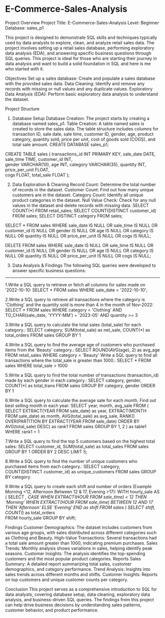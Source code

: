# E-Commerce-Sales-Analysis
Project Overview
Project Title: E-Commerce-Sales-Analysis
Level: Beginner
Database: sales_p1

This project is designed to demonstrate SQL skills and techniques typically used by data analysts to explore, clean, and analyze retail sales data. 
The project involves setting up a retail sales database, performing exploratory data analysis (EDA), and answering specific business questions through SQL queries. 
This project is ideal for those who are starting their journey in data analysis and want to build a solid foundation in SQL and here is me who started with it.

Objectives
Set up a sales database: Create and populate a sales database with the provided sales data.
Data Cleaning: Identify and remove any records with missing or null values and any duplicate values.
Exploratory Data Analysis (EDA): Perform basic exploratory data analysis to understand the dataset.

Project Structure
1. Database Setup
Database Creation: The project starts by creating a database named sales_p1.
Table Creation: A table named sales is created to store the sales data. The table structure includes columns for transaction ID, sale date, sale time, customer ID, gender, age, product category, quantity sold, price per unit, cost of goods sold (COGS), and total sale amount.
CREATE DATABASE sales_p1;

CREATE TABLE sales
(
    transactions_id INT PRIMARY KEY,
    sale_date DATE,	
    sale_time TIME,
    customer_id INT,	
    gender VARCHAR(10),
    age INT,
    category VARCHAR(35),
    quantity INT,
    price_per_unit FLOAT,	
    cogs FLOAT,
    total_sale FLOAT
);

2. Data Exploration & Cleaning
Record Count: Determine the total number of records in the dataset.
Customer Count: Find out how many unique customers are in the dataset.
Category Count: Identify all unique product categories in the dataset.
Null Value Check: Check for any null values in the dataset and delete records with missing data.
SELECT COUNT(*) FROM retail_sales;
SELECT COUNT(DISTINCT customer_id) FROM sales;
SELECT DISTINCT category FROM sales;

SELECT * FROM sales
WHERE 
    sale_date IS NULL OR sale_time IS NULL OR customer_id IS NULL OR 
    gender IS NULL OR age IS NULL OR category IS NULL OR 
    quantity IS NULL OR price_per_unit IS NULL OR cogs IS NULL;

DELETE FROM sales
WHERE 
    sale_date IS NULL OR sale_time IS NULL OR customer_id IS NULL OR 
    gender IS NULL OR age IS NULL OR category IS NULL OR 
    quantity IS NULL OR price_per_unit IS NULL OR cogs IS NULL;
    
3. Data Analysis & Findings
The following SQL queries were developed to answer specific business questions:
------------------------------------------------------------------------------
1.Write a SQL query to retrieve or fetch all columns for sales made on '2022-10-10:
SELECT *
FROM sales
WHERE sale_date = '2022-10-10';

2.Write a SQL query to retrieve all transactions where the category is 'Clothing' and the quantity sold is more than 4 in the month of Nov-2022:
SELECT 
  *
FROM sales
WHERE 
    category = 'Clothing'
    AND 
    TO_CHAR(sale_date, 'YYYY-MM') = '2023-05'
    AND
    quantity >= 3

3.Write a SQL query to calculate the total sales (total_sale) for each category.:
SELECT 
    category,
    SUM(total_sale) as net_sale,
    COUNT(*) as total_orders
FROM sales
GROUP BY 1

4.Write a SQL query to find the average age of customers who purchased items from the 'Beauty' category.:
SELECT
    ROUND(AVG(age), 2) as avg_age
FROM retail_sales
WHERE category = 'Beauty'
Write a SQL query to find all transactions where the total_sale is greater than 1000.:
SELECT * FROM sales
WHERE total_sale > 1000

5.Write a SQL query to find the total number of transactions (transaction_id) made by each gender in each category.:
SELECT 
    category,
    gender,
    COUNT(*) as total_trans
FROM sales
GROUP 
    BY 
    category,
    gender
ORDER BY 1

6.Write a SQL query to calculate the average sale for each month. Find out best selling month in each year:
SELECT 
       year,
       month,
    avg_sale
FROM 
(    
SELECT 
    EXTRACT(YEAR FROM sale_date) as year,
    EXTRACT(MONTH FROM sale_date) as month,
    AVG(total_sale) as avg_sale,
    RANK() OVER(PARTITION BY EXTRACT(YEAR FROM sale_date) ORDER BY AVG(total_sale) DESC) as rank1
FROM sales
GROUP BY 1, 2
) as table1
WHERE rank1 = 1

7.Write a SQL query to find the top 5 customers based on the highest total sales:
SELECT 
    customer_id,
    SUM(total_sale) as total_sales
FROM sales
GROUP BY 1
ORDER BY 2 DESC
LIMIT 5;

8.Write a SQL query to find the number of unique customers who purchased items from each category.:
SELECT 
    category,    
    COUNT(DISTINCT customer_id) as unique_customers
FROM sales
GROUP BY category

9.Write a SQL query to create each shift and number of orders (Example Morning <12, Afternoon Between 12 & 17, Evening >17):
WITH hourly_sale
AS
(
SELECT *,
    CASE
        WHEN EXTRACT(HOUR FROM sale_time) < 12 THEN 'Morning'
        WHEN EXTRACT(HOUR FROM sale_time) BETWEEN 12 AND 17 THEN 'Afternoon'
        ELSE 'Evening'
    END as shift
FROM sales
)
SELECT 
    shift,
    COUNT(*) as total_orders    
FROM hourly_sale
GROUP BY shift;

Findings
Customer Demographics: The dataset includes customers from various age groups, with sales distributed across different categories such as Clothing and Beauty.
High-Value Transactions: Several transactions had a total sale amount greater than 1000, indicating premium purchases.
Sales Trends: Monthly analysis shows variations in sales, helping identify peak seasons.
Customer Insights: The analysis identifies the top-spending customers and the most popular product categories.
Reports
Sales Summary: A detailed report summarizing total sales, customer demographics, and category performance.
Trend Analysis: Insights into sales trends across different months and shifts.
Customer Insights: Reports on top customers and unique customer counts per category.

Conclusion
This project serves as a comprehensive introduction to SQL for data analysts, covering database setup, data cleaning, exploratory data analysis, and business-driven SQL queries. The findings from this project can help drive business decisions by understanding sales patterns, customer behavior, and product performance.
